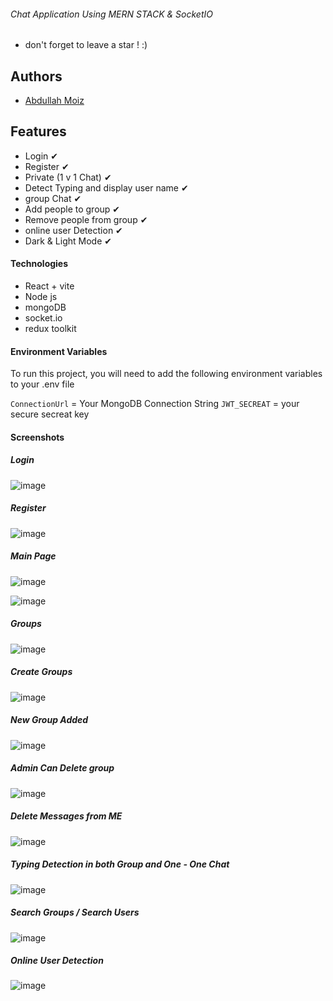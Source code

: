 ###### Chat Application Using MERN STACK & SocketIO

- don't forget to leave a star ! :)

## Authors

- [Abdullah Moiz](https://www.github.com/Abdullah-moiz)

## Features
- Login ✔
- Register ✔
- Private (1 v 1 Chat) ✔
- Detect Typing and display user name ✔
- group Chat ✔
- Add people to group ✔
- Remove people from group ✔
- online user Detection ✔
- Dark & Light Mode ✔



#### Technologies

- React + vite
- Node js
- mongoDB
- socket.io
- redux toolkit

  
#### Environment Variables

To run this project, you will need to add the following environment variables to your .env file

`ConnectionUrl` = Your MongoDB Connection String
`JWT_SECREAT` = your secure secreat key

#### Screenshots

##### Login
![image](https://github.com/Abdullah-moiz/mern-chat-app/assets/90745903/9e700bc2-cf2b-477a-a744-7fe3273bc13e)


##### Register
![image](https://github.com/Abdullah-moiz/mern-chat-app/assets/90745903/8425d01c-06f1-4cbb-a254-8f7813c99dfb)


##### Main Page

![image](https://github.com/Abdullah-moiz/mern-chat-app/assets/90745903/b91ab8e3-12ae-45ba-8d0f-06a286f31278)


![image](https://github.com/Abdullah-moiz/mern-chat-app/assets/90745903/08eb8c71-35ae-4845-b57b-82a7b3d9e91c)


##### Groups

![image](https://github.com/Abdullah-moiz/mern-chat-app/assets/90745903/7bc9ae24-aa77-4602-a4e0-755356a86c03)


##### Create Groups

![image](https://github.com/Abdullah-moiz/mern-chat-app/assets/90745903/cb194d66-0c33-4114-905f-ec34caa62ade)


##### New Group Added

![image](https://github.com/Abdullah-moiz/mern-chat-app/assets/90745903/bff6d502-2486-4577-863a-ada3872fa748)


##### Admin Can Delete group

![image](https://github.com/Abdullah-moiz/mern-chat-app/assets/90745903/07b45b9d-9c95-4dcb-91eb-ca51f2d5f08b)


##### Delete Messages from ME

![image](https://github.com/Abdullah-moiz/mern-chat-app/assets/90745903/a4994dc0-dc74-4946-bcb5-84bd5f675d1e)


##### Typing Detection in both Group and One - One Chat

![image](https://github.com/Abdullah-moiz/mern-chat-app/assets/90745903/2facbf19-e6b3-4712-984a-3439d08a471c)


##### Search Groups / Search Users

![image](https://github.com/Abdullah-moiz/mern-chat-app/assets/90745903/b9ffb7f7-70d1-4fa8-b3f3-a6b945145b87)



##### Online User Detection

![image](https://github.com/Abdullah-moiz/mern-chat-app/assets/90745903/e5b6c919-9f6d-45f2-b0aa-de912eb52a41)


  
